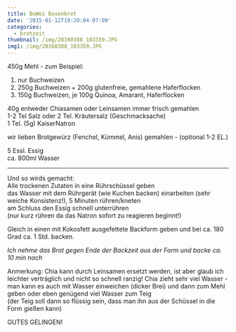 ```yaml
---
title: BuWei Basenbrot
date: '2015-01-12T19:20:04-07:00'
categories:
  - brotzeit
thumbnail: /img/20160308_103359.JPG
img1: /img/20160308_103359.JPG
---
```


450g Mehl - zum Beispiel:  
1. nur Buchweizen  
2. 250g Buchweizen + 200g glutenfreie, gemahlene Haferflocken  
3. 150g Buchweizen, je 100g Quinoa, Amarant, Haferflocken  

40g entweder Chiasamen oder Leinsamen immer frisch gemahlen  
1-2 Tel Salz oder 2 Tel. Kräutersalz (Geschmacksache)  
1 Tel. (5g)  KaiserNatron  

wir lieben Brotgewürz (Fenchel, Kümmel, Anis) gemahlen - (optional 1-2 EL.)

5 Essl. Essig  
ca. 800ml Wasser
***
Und so wirds gemacht:  
Alle trockenen Zutaten in eine Rührschüssel geben  
das Wasser mit dem Rührgerät (wie Kuchen backen) einarbeiten (sehr weiche Konsistenz!), 5 Minuten rühren/kneten  
am Schluss den Essig schnell unterrühren  
(nur kurz rühren da das Natron sofort zu reagieren beginnt!)  

Gleich in einen mit Kokosfett ausgefettete Backform geben
und bei ca. 180 Grad ca. 1 Std. backen.  

*Ich nehme das Brot gegen Ende der Backzeit aus der Form und backe ca. 10 min nach*

Anmerkung:
Chia kann durch Leinsamen ersetzt werden, ist aber glaub ich leichter verträglich und nicht so schnell ranzig!
Chia zieht sehr viel Wasser - man kann es auch mit Wasser einweichen (dicker Brei) und dann zum Mehl geben oder eben genügend viel Wasser zum Teig  
(der Teig soll dann so flüssig sein, dass man ihn aus der Schüssel in die Form gießen kann)

GUTES GELINGEN!


